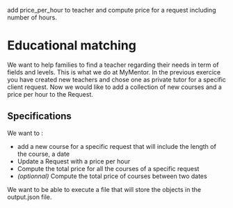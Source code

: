 add price_per_hour to teacher and compute price for a request including number of hours. 

<h1>Educational matching</h1>
We want to help families to find a teacher regarding their needs in term of fields and levels. This is what we do at MyMentor. 
In the previous exercice you have created new teachers and chose one as private tutor for a specific client request. Now we would like to add a collection of new courses and a price per hour to the Request.
<h2>Specifications</h2>
We want to :
<ul>
  <li>add a new course for a specific request that will include the length of the course, a date
  </li>
  <li>Update a Request with a price per hour</li>
  <li>Compute the total price for all the courses of a specific request</li>
  <li><i>(optionnal)</i> Compute the total price of courses between two dates</li>
</ul>
<p>
  We want to be able to execute a file that will store the objects in the output.json file.
</p>